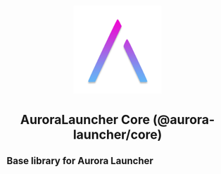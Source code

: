 <p align="center"><img src="./logo.png" width="200px" height="200px"></p>
<h1 align="center">AuroraLauncher Core (@aurora-launcher/core)</h1>

## Base library for Aurora Launcher
